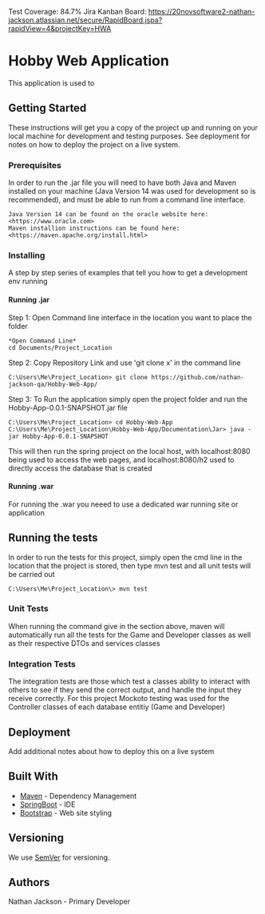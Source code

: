 Test Coverage: 84.7%
Jira Kanban Board: <https://20novsoftware2-nathan-jackson.atlassian.net/secure/RapidBoard.jspa?rapidView=4&projectKey=HWA>

# Hobby Web Application

This application is used to 

## Getting Started

These instructions will get you a copy of the project up and running on your local machine for development and testing purposes. See deployment for notes on how to deploy the project on a live system.

### Prerequisites

In order to run the .jar file you will need to have both Java and Maven installed on your machine (Java Version 14 was used for development so is recommended), and must be able to run from a command line interface.

```
Java Version 14 can be found on the oracle website here: <https://www.oracle.com>
Maven installion instructions can be found here: <https://maven.apache.org/install.html>
```

### Installing

A step by step series of examples that tell you how to get a development env running

#### Running .jar

Step 1: Open Command line interface in the location you want to place the folder

```
*Open Command Line*
cd Documents/Project_Location
```

Step 2: Copy Repository Link and use 'git clone x' in the command line

```
C:\Users\Me\Project_Location> git clone https://github.com/nathan-jackson-qa/Hobby-Web-App/
```

Step 3: To Run the application simply open the project folder and run the Hobby-App-0.0.1-SNAPSHOT.jar file

```
C:\Users\Me\Project_Location> cd Hobby-Web-App
C:\Users\Me\Project_Location\Hobby-Web-App/Documentation\Jar> java -jar Hobby-App-0.0.1-SNAPSHOT
```
This will then run the spring project on the local host, with localhost:8080 being used to access the web pages, and localhost:8080/h2 used to directly access the database that is created
#### Running .war

For running the .war you neeed to use a dedicated war running site or application
## Running the tests

In order to run the tests for this project, simply open the cmd line in the location that the project is stored, then type mvn test and all unit tests will be carried out

```
C:\Users\Me\Project_Location\> mvn test
```

### Unit Tests 

When running the command give in the section above, maven will automatically run all the tests for the Game and Developer classes as well as their respective DTOs and services classes

### Integration Tests

The integration tests are those which test a classes ability to interact with others to see if they send the correct output, and handle the input they receive correctly. For this project Mockoto testing was used for the Controller classes of each database entitiy (Game and Developer)

## Deployment

Add additional notes about how to deploy this on a live system

## Built With

* [Maven](https://maven.apache.org/) - Dependency Management
* [SpringBoot](https://spring.io/projects/spring-boot) - IDE
* [Bootstrap](https://getbootstrap.com/) - Web site styling

## Versioning

We use [SemVer](http://semver.org/) for versioning.

## Authors
Nathan Jackson - Primary Developer
